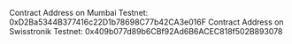 Contract Address on Mumbai Testnet: 0xD2Ba5344B377416c22D1b78698C77b42CA3e016F
Contract Address on Swisstronik Testnet: 0x409b077d89b6CBf92Ad6B6ACEC818f502B893078
